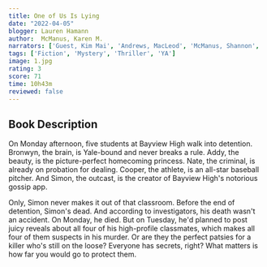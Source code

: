 ```yaml
---
title: One of Us Is Lying
date: "2022-04-05"
blogger: Lauren Hamann
author:  McManus, Karen M. 
narrators: ['Guest, Kim Mai', 'Andrews, MacLeod', 'McManus, Shannon', 'Daymond, Robbie']
tags: ['Fiction', 'Mystery', 'Thriller', 'YA']
image: 1.jpg
rating: 3
score: 71
time: 10h43m
reviewed: false
---
```



## Book Description

On Monday afternoon, five students at Bayview High walk into detention.
Bronwyn, the brain, is Yale-bound and never breaks a rule.
Addy, the beauty, is the picture-perfect homecoming princess.
Nate, the criminal, is already on probation for dealing.
Cooper, the athlete, is an all-star baseball pitcher.
And Simon, the outcast, is the creator of Bayview High's notorious gossip app.

Only, Simon never makes it out of that classroom. Before the end of detention, Simon's dead. And according to investigators, his death wasn't an accident. On Monday, he died. But on Tuesday, he'd planned to post juicy reveals about all four of his high-profile classmates, which makes all four of them suspects in his murder. Or are they the perfect patsies for a killer who's still on the loose?
Everyone has secrets, right? What matters is how far you would go to protect them.